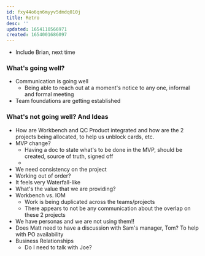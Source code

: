 ```yaml
---
id: fxy44o6qn6myyv5dmdq010j
title: Retro
desc: ''
updated: 1654110566971
created: 1654001686097
---
```


- Include Brian, next time

### What's going well?
- Communication is going well
  - Being able to reach out at a moment's notice to any one, informal and formal meeting
- Team foundations are getting established

### What's not going well? And Ideas
- How are Workbench and QC Product integrated and how are the 2 projects being allocated, to help us unblock cards, etc. 
- MVP change?
  - Having a doc to state what's to be done in the MVP, should be created, source of truth, signed off
  - 
- We need consistency on the project
- Working out of order? 
- It feels very Waterfall-like 
- What's the value that we are providing? 
- Workbench vs. IOM
  - Work is being duplicated across the teams/projects
  - There appears to not be any communication about the overlap on these 2 projects
- We have personas and we are not using them!!
- Does Matt need to have a discussion with Sam's manager, Tom? To help with PO availability
- Business Relationships
  - Do I need to talk with Joe?